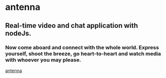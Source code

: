 # antenna

## Real-time video and chat application with nodeJs.

### Now come aboard and connect with the whole world. Express yourself, shoot the breeze, go heart-to-heart and watch media with whoever you may please.

[antenna](http://antenna.marcelvandertuin.com/)
